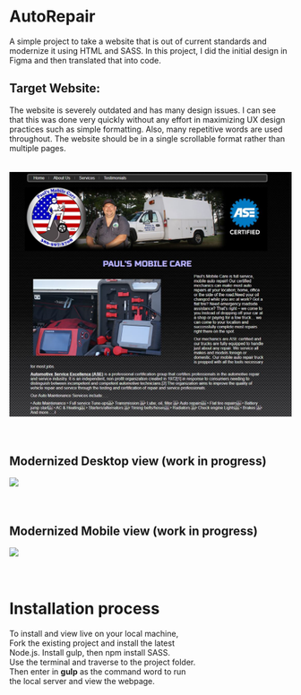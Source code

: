 # AutoRepair
 
A simple project to take a website that is out of current standards and modernize it using HTML and SASS. In this project, I did the initial design in Figma and then translated that into code. 

## Target Website: 
The website is severely outdated and has many design issues. I can see that this was done very quickly without any effort in maximizing UX design practices such as simple formatting. Also, many repetitive words are used throughout. The website should be in a single scrollable format rather than multiple pages. 
<br/>  <br/>  
![](targetWebsite.jpg)
<br/>  <br/>  <br/>  

## Modernized Desktop view (work in progress)  
![](desktopView.gif)
<br/>  <br/>  <br/>  

## Modernized Mobile view (work in progress)  
![](mobileView.gif)
<br/>  <br/>  <br/>  

# Installation process  
To install and view live on your local machine,  
Fork the existing project and install the latest  
Node.js. Install gulp, then npm install SASS.  
Use the terminal and traverse to the project folder.  
Then enter in **gulp** as the command word to run  
the local server and view the webpage. 

